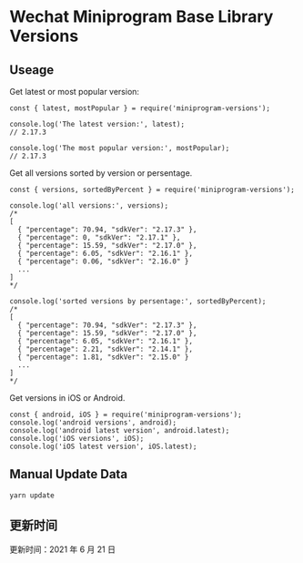 
# Wechat Miniprogram Base Library Versions

## Useage

Get latest or most popular version:

```;
const { latest, mostPopular } = require('miniprogram-versions');

console.log('The latest version:', latest);
// 2.17.3

console.log('The most popular version:', mostPopular);
// 2.17.3

```

Get all versions sorted by version or persentage.

```
const { versions, sortedByPercent } = require('miniprogram-versions');

console.log('all versions:', versions);
/*
[
  { "percentage": 70.94, "sdkVer": "2.17.3" },
  { "percentage": 0, "sdkVer": "2.17.1" },
  { "percentage": 15.59, "sdkVer": "2.17.0" },
  { "percentage": 6.05, "sdkVer": "2.16.1" },
  { "percentage": 0.06, "sdkVer": "2.16.0" }
  ...
]
*/

console.log('sorted versions by persentage:', sortedByPercent);
/*
[
  { "percentage": 70.94, "sdkVer": "2.17.3" },
  { "percentage": 15.59, "sdkVer": "2.17.0" },
  { "percentage": 6.05, "sdkVer": "2.16.1" },
  { "percentage": 2.21, "sdkVer": "2.14.1" },
  { "percentage": 1.81, "sdkVer": "2.15.0" }
  ...
]
*/
```

Get versions in iOS or Android.

```
const { android, iOS } = require('miniprogram-versions');
console.log('android versions', android);
console.log('android latest version', android.latest);
console.log('iOS versions', iOS);
console.log('iOS latest version', iOS.latest);
```

## Manual Update Data

```
yarn update
```

## 更新时间

更新时间：2021 年 6 月 21 日
